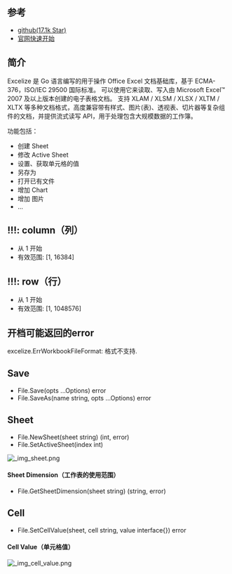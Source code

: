 ## 参考
- [github(17.1k Star)](https://github.com/qax-os/excelize)
- [官网快速开始](https://xuri.me/excelize/zh-hans/base/installation.html)

## 简介
Excelize 是 Go 语言编写的用于操作 Office Excel 文档基础库，基于 ECMA-376，ISO/IEC 29500 国际标准。
可以使用它来读取、写入由 Microsoft Excel™ 2007 及以上版本创建的电子表格文档。
支持 XLAM / XLSM / XLSX / XLTM / XLTX 等多种文档格式，高度兼容带有样式、图片(表)、透视表、切片器等复杂组件的文档，并提供流式读写 API，用于处理包含大规模数据的工作簿。

功能包括：
* 创建 Sheet
* 修改 Active Sheet
* 设置、获取单元格的值
* 另存为
* 打开已有文件
* 增加 Chart
* 增加 图片
* ...

## !!!: column（列）
- 从 1 开始
- 有效范围: [1, 16384]

## !!!: row（行）
- 从 1 开始
- 有效范围: [1, 1048576]

## 开档可能返回的error
excelize.ErrWorkbookFileFormat: 格式不支持.

## Save
- File.Save(opts ...Options) error
- File.SaveAs(name string, opts ...Options) error

## Sheet
- File.NewSheet(sheet string) (int, error)  
- File.SetActiveSheet(index int)  

![_img_sheet.png](_img_sheet.png)

#### Sheet Dimension（工作表的使用范围）
- File.GetSheetDimension(sheet string) (string, error)

## Cell
- File.SetCellValue(sheet, cell string, value interface{}) error

#### Cell Value（单元格值）
![_img_cell_value.png](_img_cell_value.png)


